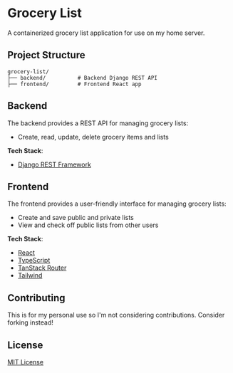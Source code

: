 # Grocery List

A containerized grocery list application for use on my home server.

## Project Structure

```
grocery-list/
├── backend/          # Backend Django REST API
├── frontend/         # Frontend React app
```

## Backend

The backend provides a REST API for managing grocery lists:

- Create, read, update, delete grocery items and lists

**Tech Stack**:

- [Django REST Framework](https://www.django-rest-framework.org/)

## Frontend

The frontend provides a user-friendly interface for managing grocery lists:

- Create and save public and private lists
- View and check off public lists from other users

**Tech Stack**:

- [React](https://react.dev/)
- [TypeScript](https://www.typescriptlang.org/)
- [TanStack Router](https://tanstack.com/router/latest)
- [Tailwind](https://tailwindcss.com/)

## Contributing

This is for my personal use so I'm not considering contributions. Consider forking instead!

## License

[MIT License](/LICENSE)